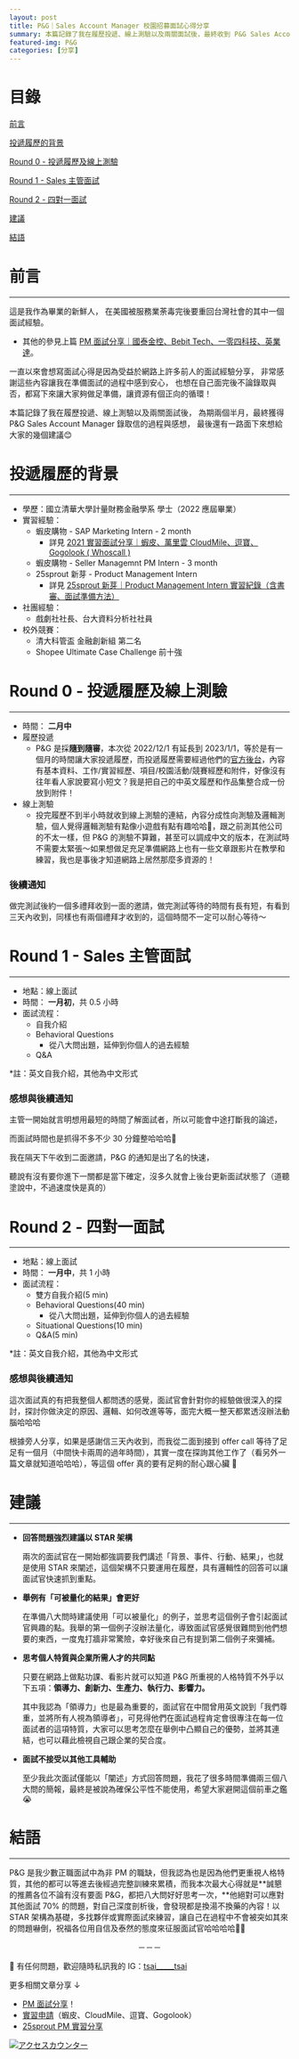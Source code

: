 ```yaml
---
layout: post
title: P&G｜Sales Account Manager 校園招募面試心得分享
summary: 本篇記錄了我在履歷投遞、線上測驗以及兩關面試後，最終收到 P&G Sales Account Manager 錄取信的過程與感想，最後還有一路面下來想給大家的幾個建議。
featured-img: P&G
categories: [分享]
---
```


# 目錄

[前言](#前言)

[投遞履歷的背景](#投遞履歷的背景)

[Round 0 - 投遞履歷及線上測驗](#0)

[Round 1 - Sales 主管面試](#1)

[Round 2 - 四對一面試](#2)

[建議](#建議)

[結語](#結語)<br>

<a name="前言"/>

# 前言

***

這是我作為畢業的新鮮人，
在美國被服務業荼毒完後要重回台灣社會的其中一個面試經驗。

- 其他的參見上篇 [PM 面試分享｜國泰金控、Bebit Tech、一零四科技、英業達](https://tsaitsai2000.github.io/myblog/PM%E9%9D%A2%E8%A9%A6%E5%88%86%E4%BA%AB/)。

一直以來會想寫面試心得是因為受益於網路上許多前人的面試經驗分享，
非常感謝這些內容讓我在準備面試的過程中感到安心，
也想在自己面完後不論錄取與否，都寫下來讓大家夠做足準備，讓資源有個正向的循環！

本篇記錄了我在履歷投遞、線上測驗以及兩關面試後，
為期兩個半月，最終獲得 P&G Sales Account Manager 錄取信的過程與感想，
最後還有一路面下來想給大家的幾個建議😊

<a name="投遞履歷的背景"/>

# 投遞履歷的背景

***

- 學歷：國立清華大學計量財務金融學系 學士（2022 應屆畢業）
- 實習經驗：
    - 蝦皮購物 - SAP Marketing Intern - 2 month
        - 詳見 [2021 實習面試分享｜蝦皮、萬里雲 CloudMile、逗寶、Gogolook ( Whoscall )](https://tsaitsai2000.github.io/myblog/2021%E5%B9%B4%E5%AF%A6%E7%BF%92%E9%9D%A2%E8%A9%A6%E5%88%86%E4%BA%AB/)
    - 蝦皮購物 - Seller Managemnt PM Intern - 3 month
    - 25sprout 新芽 - Product Management Intern
        - 詳見 [25sprout 新芽｜Product Management Intern 實習紀錄（含書審、面試準備方法）](https://tsaitsai2000.github.io/myblog/25sprout-%E6%96%B0%E8%8A%BD%E5%AF%A6%E7%BF%92%E5%88%86%E4%BA%AB/#%E6%8A%95%E9%81%9E%E7%9A%84%E8%81%B7%E7%BC%BA)
- 社團經驗：
    - 戲劇社社長、台大資料分析社社員
- 校外競賽：
    - 清大科管盃 金融創新組 第二名
    - Shopee Ultimate Case Challenge 前十強

<a name="0"/>

# Round 0 - 投遞履歷及線上測驗

***

- 時間： **二月中**
- 履歷投遞
    - P&G 是採**隨到隨審**，本次從 2022/12/1 有延長到 2023/1/1，等於是有一個月的時間讓大家投遞履歷，而投遞履歷需要經過他們的[官方後台](http://bit.ly/3galw6a)，內容有基本資料、工作/實習經歷、項目/校園活動/競賽經歷和附件，好像沒有往年看人家說要寫小短文？我是把自己的中英文履歷和作品集整合成一份放到附件！
- 線上測驗
    - 投完履歷不到半小時就收到線上測驗的連結，內容分成性向測驗及邏輯測驗，個人覺得邏輯測驗有點像小遊戲有點有趣哈哈🤣，跟之前測其他公司的不太一樣，但 P&G 的測驗不算難，甚至可以調成中文的版本，在測試時不需要太緊張～如果想做足充足準備網路上也有一些文章跟影片在教學和練習，我也是事後才知道網路上居然那麼多資源的！

### 後續通知

做完測試後約一個多禮拜收到一面的邀請，做完測試等待的時間有長有短，有看到三天內收到，同樣也有兩個禮拜才收到的，這個時間不一定可以耐心等待～

<a name="1"/>

# Round 1 - Sales 主管面試

***

- 地點：線上面試
- 時間： **一月初**，共 0.5 小時
- 面試流程：
    - 自我介紹
    - Behavioral Questions
        - 從八大問出題，延伸到你個人的過去經驗
    - Q&A

*註：英文自我介紹，其他為中文形式

### 感想與後續通知

主管一開始就言明想用最短的時間了解面試者，所以可能會中途打斷我的論述，

而面試時間也是抓得不多不少 30 分鐘整哈哈哈🤣

我在隔天下午收到二面邀請，P&G 的通知是出了名的快速，

聽說有沒有要你進下一關都是當下確定，沒多久就會上後台更新面試狀態了（道聽塗說中，不過速度快是真的）

<a name="2"/>

# Round 2 - 四對一面試

***

- 地點：線上面試
- 時間： **一月中**，共 1 小時
- 面試流程：
    - 雙方自我介紹(5 min)
    - Behavioral Questions(40 min)
        - 從八大問出題，延伸到你個人的過去經驗
    - Situational Questions(10 min)
    - Q&A(5 min)

*註：英文自我介紹，其他為中文形式

### 感想與後續通知

這次面試真的有把我整個人都問透的感覺，面試官會針對你的經驗做很深入的探討，探討你做決定的原因、邏輯、如何改進等等，面完大概一整天都累透沒辦法動腦哈哈哈

根據旁人分享，如果是感謝信三天內收到，而我從二面到接到 offer call 等待了足足有一個月（中間快卡兩周的過年時間），其實一度在探詢其他工作了（看另外一篇文章就知道哈哈哈），等這個 offer 真的要有足夠的耐心跟心臟 🥲 

<a name="建議"/>

# 建議

***

- **回答問題強烈建議以 STAR 架構**
    
    兩次的面試官在一開始都強調要我們講述「背景、事件、行動、結果」，也就是使用 STAR 來闡述，這個架構不只要運用在履歷，具有邏輯性的回答可以讓面試官快速抓到重點。
    
- **舉例有「可被量化的結果」會更好**
    
    在準備八大問時建議使用「可以被量化」的例子，並思考這個例子會引起面試官興趣的點。我舉的第一個例子沒辦法量化，導致面試官感覺很難問到他們想要的東西，一度鬼打牆非常驚險，幸好後來自己有提到第二個例子來彌補。
    
- **思考個人特質與企業所需人才的共同點**
    
    只要在網路上做點功課、看影片就可以知道 P&G 所重視的人格特質不外乎以下五項：**領導力、創新力、生產力、執行力、影響力。**
    
    其中我認為「領導力」也是最為重要的，面試官在中間曾用英文說到「我們尊重，並將所有人視為領導者」，可見得他們在面試過程肯定會很專注在每一位面試者的這項特質，大家可以思考怎麼在舉例中凸顯自己的優勢，並將其連結，也可以藉此檢視自己跟企業的契合度。
    
- **面試不接受以其他工具輔助**
    
    至少我此次面試僅能以「闡述」方式回答問題，我花了很多時間準備兩三個八大問的簡報，最終是被說為確保公平性不能使用，希望大家避開這個前車之鑑😭
    
<a name="結語"/>

# 結語

***

P&G 是我少數正職面試中為非 PM 的職缺，但我認為也是因為他們更重視人格特質，其他的都可以等進去後經過完整訓練來累積，而我本次最大心得就是**誠懇的推薦各位不論有沒有要面 P&G，都把八大問好好思考一次，**他絕對可以應對其他面試 70% 的問題，對自己深度剖析後，會發現都是換湯不換藥的內容！以 STAR 架構為基礎，多找夥伴或實際面試來練習，讓自己在過程中不會被突如其來的問題嚇倒，祝福各位用自信及泰然的態度來征服面試官哈哈哈哈🤩😍




<center>－－－</center>

🔔 有任何問題，歡迎隨時私訊我的 IG：<a href="https://www.instagram.com/tsai_____tsai/" target="_blank" title="tsai_____tsai">tsai_____tsai</a> <br>

更多相關文章分享 ↓ 
- [PM 面試分享](https://tsaitsai2000.github.io/myblog/PM%E9%9D%A2%E8%A9%A6%E5%88%86%E4%BA%AB/)！
- [實習申請](https://tsaitsai2000.github.io/myblog/2021%E5%B9%B4%E5%AF%A6%E7%BF%92%E9%9D%A2%E8%A9%A6%E5%88%86%E4%BA%AB/)（蝦皮、CloudMile、逗寶、Gogolook）
- [25sprout PM 實習分享](https://tsaitsai2000.github.io/myblog/25sprout-%E6%96%B0%E8%8A%BD%E5%AF%A6%E7%BF%92%E5%88%86%E4%BA%AB/)
 

<a href="https://www.free-counter.jp/"><img src="https://www.f-counter.net/j/61/1677826815/" alt="アクセスカウンター"></a>